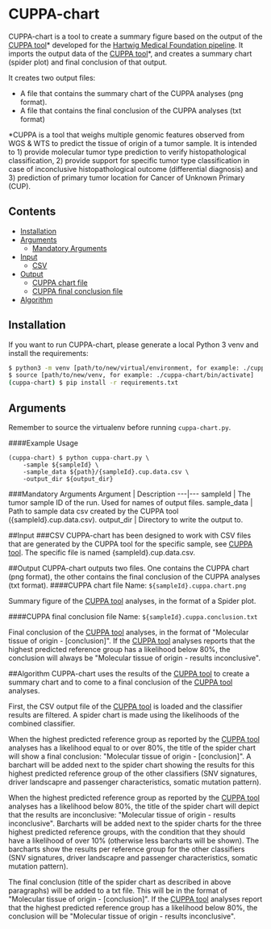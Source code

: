 # CUPPA-chart

CUPPA-chart is a tool to create a summary figure based on the output of the [CUPPA tool](https://github.com/hartwigmedical/hmftools/tree/master/cuppa)* developed for 
the [Hartwig Medical Foundation pipeline](https://github.com/hartwigmedical/pipeline5). 
It imports the output data of the [CUPPA tool](https://github.com/hartwigmedical/hmftools/tree/master/cuppa)*, and creates a summary chart (spider plot) and final conclusion of that output. 

It creates two output files:
* A file that contains the summary chart of the CUPPA analyses (png format).
* A file that contains the final conclusion of the CUPPA analyses (txt format)

*CUPPA is a tool that weighs multiple genomic features observed from WGS & WTS to predict the tissue of origin of a tumor sample. It is intended to 1) provide molecular tumor type prediction to verify histopathological classification, 2) provide support for specific tumor type classification in case of inconclusive histopathological outcome (differential diagnosis) and 3)  prediction of primary tumor location for Cancer of Unknown Primary (CUP). 

## Contents

* [Installation](#installation)
* [Arguments](#arguments)
  + [Mandatory Arguments](#mandatory-arguments)
* [Input](#input)
  + [CSV](#csv)
* [Output](#output)
  + [CUPPA chart file](#cuppa-chart-file)
  + [CUPPA final conclusion file](#cuppa-final-conclusion-file)
* [Algorithm](#algorithm)

## Installation
If you want to run CUPPA-chart, please generate a local Python 3 venv and install the requirements:

```bash
$ python3 -m venv [path/to/new/virtual/environment, for example: ./cuppa-chart]
$ source [path/to/new/venv, for example: ./cuppa-chart/bin/activate]
(cuppa-chart) $ pip install -r requirements.txt 
```

## Arguments
Remember to source the virtualenv before running `cuppa-chart.py`.

####Example Usage
```
(cuppa-chart) $ python cuppa-chart.py \
    -sample ${sampleId} \
    -sample_data ${path}/{sampleId}.cup.data.csv \
    -output_dir ${output_dir}
```

###Mandatory Arguments
Argument | Description
---|---
sampleId | The tumor sample ID of the run. Used for names of output files.
sample_data | Path to sample data csv created by the CUPPA tool ({sampleId}.cup.data.csv).
output_dir | Directory to write the output to.

##Input
###CSV
CUPPA-chart has been designed to work with CSV files that are generated by the CUPPA tool for the specific sample, see 
[CUPPA tool](https://github.com/hartwigmedical/hmftools/tree/master/cuppa). The specific file is named {sampleId}.cup.data.csv.

##Output
CUPPA-chart outputs two files. One contains the CUPPA chart (png format), the other contains the final conclusion of the CUPPA analyses (txt format).
####CUPPA chart file
Name: `${sampleId}.cuppa.chart.png`

Summary figure of the [CUPPA tool](https://github.com/hartwigmedical/hmftools/tree/master/cuppa) analyses, in the format of a Spider plot.

####CUPPA final conclusion file
Name: `${sampleId}.cuppa.conclusion.txt`

Final conclusion of the [CUPPA tool](https://github.com/hartwigmedical/hmftools/tree/master/cuppa) analyses, in the format of "Molecular tissue of origin - [conclusion]".
If the [CUPPA tool](https://github.com/hartwigmedical/hmftools/tree/master/cuppa) analyses reports that the highest predicted reference group has a likelihood below 80%, the conclusion will always be "Molecular tissue of origin - results inconclusive".
 
##Algorithm
CUPPA-chart uses the results of the [CUPPA tool](https://github.com/hartwigmedical/hmftools/tree/master/cuppa) to create a summary chart and to come to a final conclusion of the [CUPPA tool](https://github.com/hartwigmedical/hmftools/tree/master/cuppa) analyses.

First, the CSV output file of the [CUPPA tool](https://github.com/hartwigmedical/hmftools/tree/master/cuppa) is loaded and the classifier results are filtered.
A spider chart is made using the likelihoods of the combined classifier. 

When the highest predicted reference group as reported by the [CUPPA tool](https://github.com/hartwigmedical/hmftools/tree/master/cuppa) analyses has a likelihood equal to or over 80%, the title of the spider chart will show a final conclusion: "Molecular tissue of origin - [conclusion]". A barchart will be added next to the spider chart showing the results for this highest predicted reference group of the other classifiers (SNV signatures, driver landscapre and passenger characteristics, somatic mutation pattern).

When the highest predicted reference group as reported by the [CUPPA tool](https://github.com/hartwigmedical/hmftools/tree/master/cuppa) analyses has a likelihood below 80%, the title of the spider chart will depict that the results are inconclusive: "Molecular tissue of origin - results inconclusive". Barcharts will be added next to the spider charts for the three highest predicted reference groups, with the condition that they should have a likelihood of over 10% (otherwise less barcharts will be shown). The barcharts show the results per reference group for the other classifiers (SNV signatures, driver landscapre and passenger characteristics, somatic mutation pattern).

The final conclusion (title of the spider chart as described in above paragraphs) will be added to a txt file. This will be in the format of "Molecular tissue of origin - [conclusion]".
If the [CUPPA tool](https://github.com/hartwigmedical/hmftools/tree/master/cuppa) analyses report that the highest predicted reference group has a likelihood below 80%, the conclusion will be "Molecular tissue of origin - results inconclusive".
                                                                                                                                              



